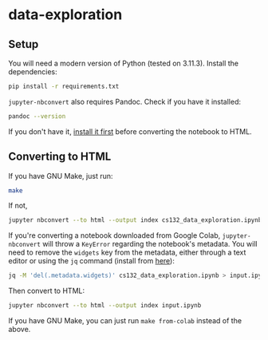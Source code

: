 # data-exploration

## Setup

You will need a modern version of Python (tested on 3.11.3). Install the dependencies:

```bash
pip install -r requirements.txt
```

`jupyter-nbconvert` also requires Pandoc. Check if you have it installed:

```bash
pandoc --version
```

If you don't have it, [install it first](https://pandoc.org/installing.html) before converting the notebook to HTML.

## Converting to HTML

If you have GNU Make, just run:

```bash
make
```

If not,

```bash
jupyter nbconvert --to html --output index cs132_data_exploration.ipynb
```

If you're converting a notebook downloaded from Google Colab, `jupyter-nbconvert` will throw a `KeyError` regarding the notebook's metadata. You will need to remove the `widgets` key from the metadata, either through a text editor or using the `jq` command (install from [here](https://stedolan.github.io/jq/download/)):

```bash
jq -M 'del(.metadata.widgets)' cs132_data_exploration.ipynb > input.ipynb
```

Then convert to HTML:

```bash
jupyter nbconvert --to html --output index input.ipynb
```

If you have GNU Make, you can just run `make from-colab` instead of the above.
